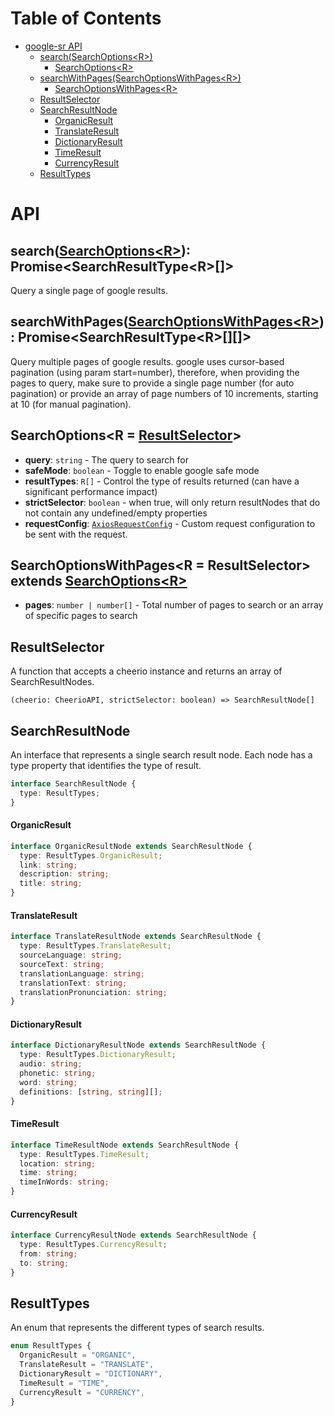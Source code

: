 # Table of Contents

* [google-sr API](#google-sr-api)
  * [search(SearchOptions\<R>)](#searchsearchoptionsr-promisesearchresulttyper)
    * [SearchOptions\<R>](#searchoptionsr--resultselector)
  * [searchWithPages(SearchOptionsWithPages\<R>)](#searchwithpagessearchoptionswithpagesr-promisesearchresulttyper)
    * [SearchOptionsWithPages\<R>](#searchoptionswithpagesr--resultselector-extends-searchoptionsr)
  * [ResultSelector](#resultselector)
  * [SearchResultNode](#searchresultnode)
    * [OrganicResult](#organicresult)
    * [TranslateResult](#translateresult)
    * [DictionaryResult](#dictionaryresult)
    * [TimeResult](#timeresult)
    * [CurrencyResult](#currencyresult)
  * [ResultTypes](#resulttypes)

# API

## search([SearchOptions\<R>](#searchoptionsr--resultselector)): Promise\<SearchResultType\<R>[]\>

Query a single page of google results.

## searchWithPages([SearchOptionsWithPages\<R>](#searchoptionswithpagesr--resultselector)): Promise\<SearchResultType\<R>[][]\>

Query multiple pages of google results. google uses cursor-based pagination (using param start=number), therefore, when providing the pages to query, make sure to provide a single page number (for auto pagination) or provide an array of page numbers of 10 increments, starting at 10 (for manual pagination).

## SearchOptions\<R = [ResultSelector](#resultselector)>

* **query**: `string` - The query to search for
* **safeMode**: `boolean` - Toggle to enable google safe mode
* **resultTypes**: `R[]` - Control the type of results returned (can have a significant performance impact)
* **strictSelector**: `boolean` - when true, will only return resultNodes that do not contain any undefined/empty 
properties
* **requestConfig**: [`AxiosRequestConfig`](https://axios-http.com/docs/req_config) - Custom request configuration to be sent with the request.

## SearchOptionsWithPages\<R = ResultSelector> extends [SearchOptions\<R>](#searchoptionsr--resultselector)

* **pages**: `number | number[]` - Total number of pages to search or an array of specific pages to search

## ResultSelector

A function that accepts a cheerio instance and returns an array of SearchResultNodes.

`(cheerio: CheerioAPI, strictSelector: boolean) => SearchResultNode[]`

## SearchResultNode

An interface that represents a single search result node. Each node has a type property that identifies the type of result.

```ts
interface SearchResultNode {
  type: ResultTypes;
}
```


#### OrganicResult

```ts
interface OrganicResultNode extends SearchResultNode {
  type: ResultTypes.OrganicResult;
  link: string;
  description: string;
  title: string;
}
```

#### TranslateResult

```ts
interface TranslateResultNode extends SearchResultNode {
  type: ResultTypes.TranslateResult;
  sourceLanguage: string;
  sourceText: string;
  translationLanguage: string;
  translationText: string;
  translationPronunciation: string;
}
```

#### DictionaryResult

```ts
interface DictionaryResultNode extends SearchResultNode {
  type: ResultTypes.DictionaryResult;
  audio: string;
  phonetic: string;
  word: string;
  definitions: [string, string][];
}
```

#### TimeResult

```ts
interface TimeResultNode extends SearchResultNode {
  type: ResultTypes.TimeResult;
  location: string;
  time: string;
  timeInWords: string;
}
```

#### CurrencyResult

```ts
interface CurrencyResultNode extends SearchResultNode {
  type: ResultTypes.CurrencyResult;
  from: string;
  to: string;
}
```

## ResultTypes

An enum that represents the different types of search results.

```ts
enum ResultTypes {
  OrganicResult = "ORGANIC",
  TranslateResult = "TRANSLATE",
  DictionaryResult = "DICTIONARY",
  TimeResult = "TIME",
  CurrencyResult = "CURRENCY",
}
```